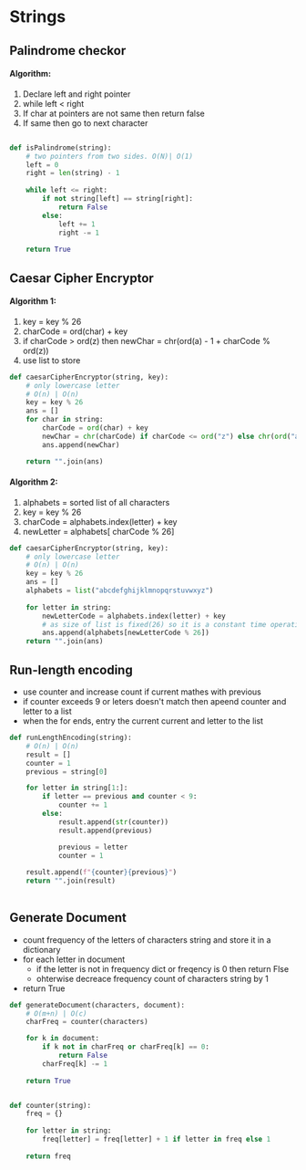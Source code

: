 # Strings

## Palindrome checkor

#### Algorithm: 
1. Declare left and right pointer
2. while left < right
3. If char at pointers are not same then return false
4. If same then go to next character

```python

def isPalindrome(string):
    # two pointers from two sides. O(N)| O(1)
    left = 0
	right = len(string) - 1
	
	while left <= right:
		if not string[left] == string[right]:
			return False
		else:
			left += 1
			right -= 1
			
	return True
```
## Caesar Cipher Encryptor

#### Algorithm 1:

1. key = key % 26
2. charCode = ord(char) + key
3. if charCode > ord(z) then newChar = chr(ord(a) - 1 + charCode % ord(z))
4. use list to store

```python
def caesarCipherEncryptor(string, key):
    # only lowercase letter
    # O(n) | O(n)
	key = key % 26
	ans = []
	for char in string:
		charCode = ord(char) + key
		newChar = chr(charCode) if charCode <= ord("z") else chr(ord("a") -1 + charCode % ord("z"))
		ans.append(newChar)

    return "".join(ans)

```

#### Algorithm 2:

1. alphabets = sorted list of all characters
2. key = key % 26
3. charCode = alphabets.index(letter) + key
4. newLetter = alphabets[ charCode % 26]

```python
def caesarCipherEncryptor(string, key):
    # only lowercase letter
    # O(n) | O(n)
	key = key % 26
	ans = []
	alphabets = list("abcdefghijklmnopqrstuvwxyz")
    
    for letter in string:
        newLetterCode = alphabets.index(letter) + key 
        # as size of list is fixed(26) so it is a constant time operation
        ans.append(alphabets[newLetterCode % 26])
    return "".join(ans)


```

## Run-length encoding

- use counter and increase count if current mathes with previous
- if counter exceeds 9 or leters doesn't match then apeend counter and letter to a list
- when the for ends, entry the current current and letter to the list

```python
def runLengthEncoding(string):
    # O(n) | O(n)
    result = []
    counter = 1
    previous = string[0]

    for letter in string[1:]:
        if letter == previous and counter < 9:
            counter += 1
        else:
            result.append(str(counter))
            result.append(previous)

            previous = letter
            counter = 1
            
    result.append(f"{counter}{previous}")
    return "".join(result)
            
```

## Generate Document

- count frequency of the letters of characters string and store it in a dictionary
- for each letter in document 
	- if the letter is not in frequency dict or freqency is 0 then return Flse
	- ohterwise decreace frequency count of characters string by 1 
- return True

```python
def generateDocument(characters, document):
    # O(m+n) | O(c)
    charFreq = counter(characters)

    for k in document:
        if k not in charFreq or charFreq[k] == 0:
            return False
        charFreq[k] -= 1
    
    return True


def counter(string):
    freq = {}
    
    for letter in string:
        freq[letter] = freq[letter] + 1 if letter in freq else 1
        
    return freq
```
